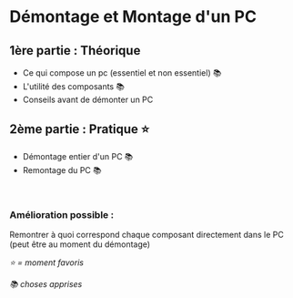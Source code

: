 
# Démontage et Montage d'un PC

  

## 1ère partie : Théorique 

  

- Ce qui compose un pc (essentiel et non essentiel) 📚
- L'utilité des composants 📚
- Conseils avant de démonter un PC


## 2ème partie : Pratique ⭐️

- Démontage entier d'un PC 📚
- Remontage du PC 📚

<br>

### Amélioration possible :

Remontrer à quoi correspond chaque composant directement dans le PC (peut être au moment du démontage)
<br>

*⭐️ = moment favoris*

*📚 choses apprises*
